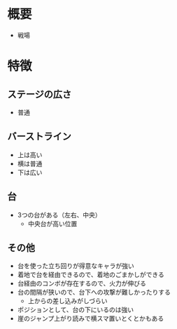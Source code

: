 # 概要
- 戦場

# 特徴
## ステージの広さ
- 普通

## バーストライン
- 上は高い
- 横は普通
- 下は広い

## 台
- 3つの台がある（左右、中央）
  - 中央台が高い位置

## その他
- 台を使った立ち回りが得意なキャラが強い
- 着地で台を経由できるので、着地のごまかしができる
- 台経由のコンボが存在するので、火力が伸びる
- 台の間隔が狭いので、台下への攻撃が難しかったりする
  - 上からの差し込みがしづらい
- ポジションとして、台の下にいるのは強い
- 崖のジャンプ上がり読みで横スマ置いとくとかもある